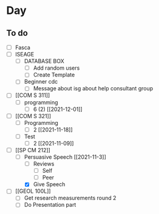 

# Day 

## To do
- [ ] Fasca
- [ ] ISEAGE
	- [ ] DATABASE BOX
		- [ ] Add random users
		- [ ] Create Template
	- [ ] Beginner cdc
		- [ ] Message about isg about help consultant group
- [ ] [[COM S 311]]
	- [ ] programming
		- [ ] 6 (2) [[2021-12-01]]
- [ ] [[COM S 321]]
	- [ ] Programming
		- [ ] 2 [[2021-11-18]]
	- [ ] Test
		- [ ] 2 [[2021-11-09]]
- [ ] [[SP CM 212]]
	- [ ] Persuasive Speech [[2021-11-3]]
		- [ ] Reviews
			- [ ] Self
			- [ ] Peer
		- [x] Give Speech
- [ ] [[GEOL 100L]]
	- [ ] Get research measurements round 2
	- [ ] Do Presentation part